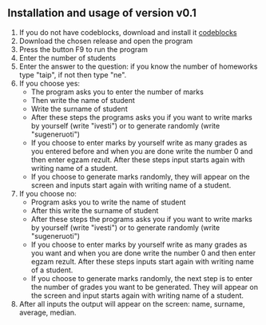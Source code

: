 ## Installation and usage of version v0.1 ##
1. If you do not have codeblocks, download and install it [codeblocks](http://www.codeblocks.org/downloads)
2. Download the chosen release and open the program
3. Press the button F9 to run the program
4. Enter the number of students
5. Enter the answer to the question: if you know the number of homeworks type "taip", if not then type "ne".
6. If you choose yes:
     - The program asks you to enter the number of marks
     - Then write the name of student
     - Write the surname of student
     - After these steps the programs asks you if you want to write marks by yourself (write "ivesti") or to generate randomly (write "sugeneruoti")
     - If you choose to enter marks by yourself write as many grades as you entered before and when you are done write the number 0 and then enter egzam rezult. After these steps input starts again with writing name of a student.
     - If you choose to generate marks randomly, they will appear on the screen and inputs start again with writing name of a student.
7. If you choose no:
    - Program asks you to write the name of student
    - After this write the surname of student
    - After these steps the programs asks you if you want to write marks by yourself (write "ivesti") or to generate randomly (write "sugeneruoti")
    - If you choose to enter marks by yourself write as many grades as you want and when you are done write the number 0 and then enter egzam rezult. After these steps inputs start again with writing name of a student.
    - If you choose to generate marks randomly, the next step is to enter the number of grades you want to be generated. They will appear on the screen and input starts again with writing name of a student.
8. After all inputs the output will appear on the screen: name, surname, average, median.

